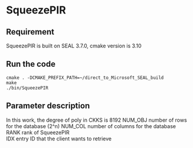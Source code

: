 # SqueezePIR

## Requirement
SqueezePIR is built on SEAL 3.7.0, cmake version is 3.10


## Run the code
```
cmake . -DCMAKE_PREFIX_PATH=~/direct_to_Microsoft_SEAL_build
make
./bin/SqueezePIR
```

## Parameter description
In this work, the degree of poly in CKKS is 8192
NUM_OBJ number of rows for the database (2^n)
NUM_COL number of columns for the database      
RANK    rank of SqueezePIR          
IDX     entry ID that the client wants to retrieve
